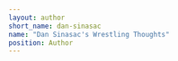 ```yaml
---
layout: author
short_name: dan-sinasac
name: "Dan Sinasac's Wrestling Thoughts"
position: Author
---
```

